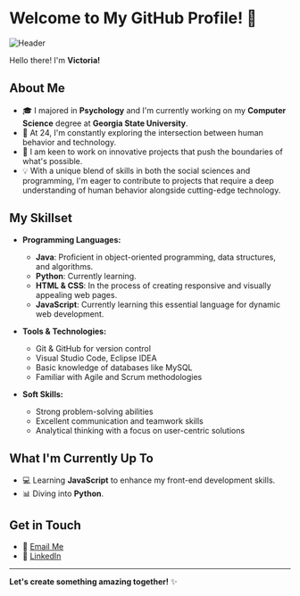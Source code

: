 # Welcome to My GitHub Profile! 👋

![Header](https://i.pinimg.com/originals/e5/bd/3a/e5bd3a2f2cf2f6f4dad0f531b92564be.gif)

Hello there! I'm **Victoria!**

## About Me

- 🎓 I majored in **Psychology** and I'm currently working on my **Computer Science** degree at **Georgia State University**.
- 📅 At 24, I'm constantly exploring the intersection between human behavior and technology.
- 🚀 I am keen to work on innovative projects that push the boundaries of what's possible.
- 💡 With a unique blend of skills in both the social sciences and programming, I'm eager to contribute to projects that require a deep understanding of human behavior alongside cutting-edge technology.

## My Skillset

- **Programming Languages:**
  - **Java**: Proficient in object-oriented programming, data structures, and algorithms.
  - **Python**: Currently learning.
  - **HTML & CSS**: In the process of creating responsive and visually appealing web pages.
  - **JavaScript**: Currently learning this essential language for dynamic web development.

- **Tools & Technologies:**
  - Git & GitHub for version control
  - Visual Studio Code, Eclipse IDEA
  - Basic knowledge of databases like MySQL
  - Familiar with Agile and Scrum methodologies

- **Soft Skills:**
  - Strong problem-solving abilities
  - Excellent communication and teamwork skills
  - Analytical thinking with a focus on user-centric solutions

## What I'm Currently Up To

- 💻 Learning **JavaScript** to enhance my front-end development skills.
- 📊 Diving into **Python**.

## Get in Touch

- 📧 [Email Me](mailto:vrobles3@student.gsu.edu)
- 💼 [LinkedIn](https://www.linkedin.com/in/victoriarobles3/)

---

**Let's create something amazing together!** ✨

